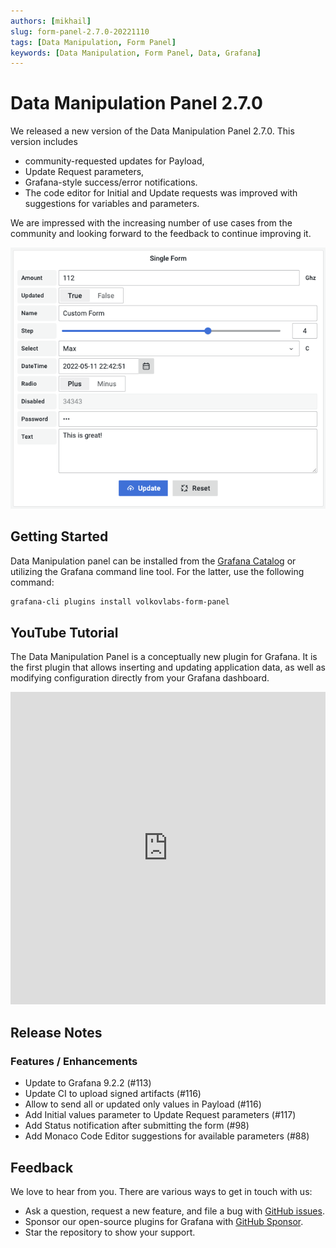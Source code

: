 ```yaml
---
authors: [mikhail]
slug: form-panel-2.7.0-20221110
tags: [Data Manipulation, Form Panel]
keywords: [Data Manipulation, Form Panel, Data, Grafana]
---
```


# Data Manipulation Panel 2.7.0

We released a new version of the Data Manipulation Panel 2.7.0. This version includes
- community-requested updates for Payload,
- Update Request parameters,
- Grafana-style success/error notifications.
- The code editor for Initial and Update requests was improved with suggestions for variables and parameters.

<!--truncate-->

We are impressed with the increasing number of use cases from the community and looking forward to the feedback to continue improving it.

![Panel](panel.png)

## Getting Started

Data Manipulation panel can be installed from the [Grafana Catalog](https://grafana.com/grafana/plugins/volkovlabs-form-panel/) or utilizing the Grafana command line tool. For the latter, use the following command:

```bash
grafana-cli plugins install volkovlabs-form-panel
```

## YouTube Tutorial

The Data Manipulation Panel is a conceptually new plugin for Grafana. It is the first plugin that allows inserting and updating application data, as well as modifying configuration directly from your Grafana dashboard.

<iframe width="100%" height="500" src="https://www.youtube.com/embed/DXALVG8GijM" title="Data Manipulation Plugin for Grafana | Manual data entering and User input into Dashboard" frameBorder="0" allow="accelerometer; autoplay; clipboard-write; encrypted-media; gyroscope; picture-in-picture" allowFullScreen></iframe>

## Release Notes

### Features / Enhancements

- Update to Grafana 9.2.2 (#113)
- Update CI to upload signed artifacts (#116)
- Allow to send all or updated only values in Payload (#116)
- Add Initial values parameter to Update Request parameters (#117)
- Add Status notification after submitting the form (#98)
- Add Monaco Code Editor suggestions for available parameters (#88)

## Feedback

We love to hear from you. There are various ways to get in touch with us:

- Ask a question, request a new feature, and file a bug with [GitHub issues](https://github.com/volkovlabs/volkovlabs-form-panel/issues/new/choose).
- Sponsor our open-source plugins for Grafana with [GitHub Sponsor](https://github.com/sponsors/VolkovLabs).
- Star the repository to show your support.
